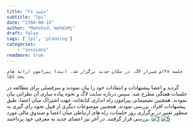 ```yaml
---
title: "جلسه ۳۸"
subtitle: "lpi"
date: "1394-08-15"
author: "Mahshid, mehdiMj"
draft: false
tags: ['lpi', 'planning']
categories:
    - "sessions"
readmore: true
---
```

    جلسه ۳۸ام شیراز لاگ، در مکان جدید برگزار شد. ابتدا پیرامون ارائه های lpi بحث
گردید و اعضا پیشنهادات و انتقادات خود را بیان نمودند و سرفصلی برای مطالعه در
جلسات هفتگی مطرح شد. سپس درباره سایت لاگ و نحوه پیاده سازی آن نظراتی بیان
نمودند. همچنین تصمیماتی پیرامون راه اندازی کتابخانه، جهت اشتراک میان اعضا، طبق
پیشنهادات افراد، بررسی نمودند. همچنین موضوعات دیگری از قبیل نحوه رأی گیری به
منظور تغییر در برگزاری روز جلسات، راه های ارتباطی میان اعضا و صندوق مالی مورد
بررسی قرار گرفتند. در آخر نیز اعضای جدید به معرفی خود پرداختند.
[![1](../../img/95b7a94e-fdbb-11e6-86dd-a088b4d860141488289279.39326.jpeg)](img/95b7a94e-fdbb-11e6-86dd-a088b4d860141488289279.39326.jpeg)
[![5](../../img/95b7acd2-fdbb-11e6-86dd-a088b4d860141488289279.3933284.jpeg)](img/95b7acd2-fdbb-11e6-86dd-a088b4d860141488289279.3933284.jpeg)
